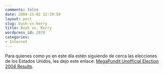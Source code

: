 ```yaml
---
comments: false
date: 2004-11-02 12:19:59
layout: post
slug: bush-vs-kerry
title: Bush vs. Kerry
wordpress_id: 2078
categories:
- Internet
---
```


Para quienes como yo en este día estén siguiendo de cerca las elecciones de los Estados Unidos, les dejo este enlace: [MegaPundit  Unofficial Election 2004 Results](http://www.megapundit.com/results2004.php).




 
